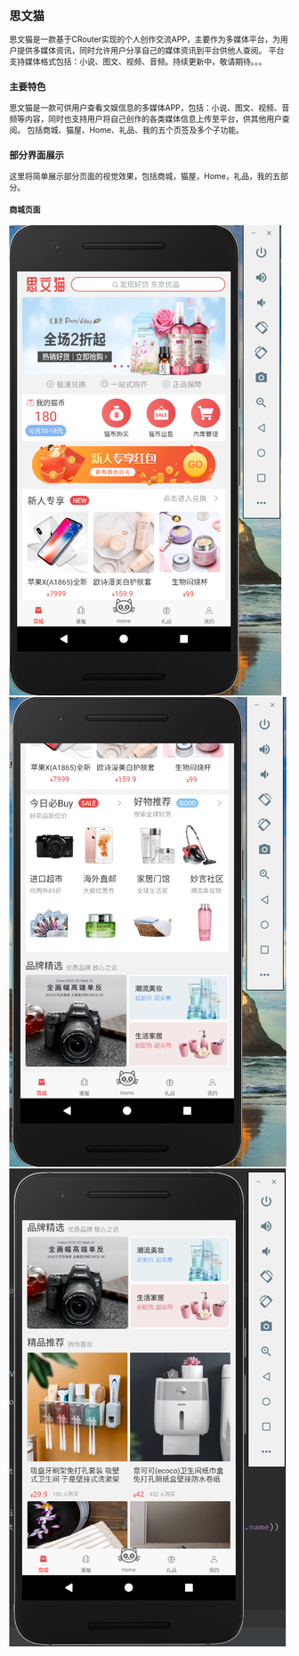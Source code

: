 ## 思文猫

思文猫是一款基于CRouter实现的个人创作交流APP，主要作为多媒体平台，为用户提供多媒体资讯，同时允许用户分享自己的媒体资讯到平台供他人查阅。
平台支持媒体格式包括：小说、图文、视频、音频。持续更新中，敬请期待。。。

### 主要特色

  思文猫是一款可供用户查看文娱信息的多媒体APP，包括：小说、图文、视频、音频等内容，同时也支持用户将自己创作的各类媒体信息上传至平台，供其他用户查阅。
  包括商城、猫屋、Home、礼品、我的五个页签及多个子功能。

### 部分界面展示

  这里将简单展示部分页面的视觉效果，包括商城，猫屋，Home，礼品，我的五部分。

#### 商城页面
   
![首页_1](image/store_1.jpg)
![首页_2](image/store_2.jpg)
![首页_3](image/store_3.jpg)






 
